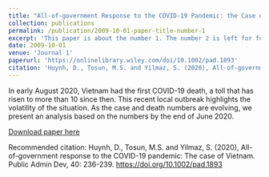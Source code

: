 ```yaml
---
title: "All-of-government Response to the COVID-19 Pandemic: the Case of Vietnam"
collection: publications
permalink: /publication/2009-10-01-paper-title-number-1
excerpt: 'This paper is about the number 1. The number 2 is left for future work.'
date: 2009-10-01
venue: 'Journal 1'
paperurl: 'https://onlinelibrary.wiley.com/doi/10.1002/pad.1893'
citation: 'Huynh, D., Tosun, M.S. and Yilmaz, S. (2020), All-of-government response to the COVID-19 pandemic: The case of Vietnam. Public Admin Dev, 40: 236-239. https://doi.org/10.1002/pad.1893'
---
```

In early August 2020, Vietnam had the first COVID-19 death, a toll that has risen to more than 10 since then. This recent local outbreak highlights the volatility of the situation. As the case and death numbers are evolving, we present an analysis based on the numbers by the end of June 2020.

[Download paper here](https://doi.org/10.1002/pad.1893)

Recommended citation: Huynh, D., Tosun, M.S. and Yilmaz, S. (2020), All-of-government response to the COVID-19 pandemic: The case of Vietnam. Public Admin Dev, 40: 236-239. https://doi.org/10.1002/pad.1893
